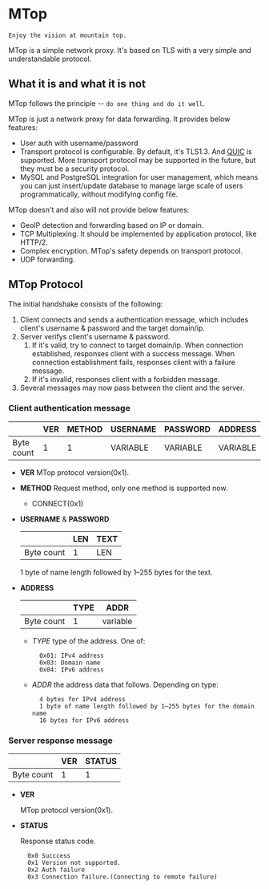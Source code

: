 # MTop

`Enjoy the vision at mountain top.`

MTop is a simple network proxy. It's based on TLS with a very simple and understandable protocol.

## What it is and what it is not

MTop follows the principle -- `do one thing and do it well`.

MTop is just a network proxy for data forwarding. It provides below features:

* User auth with username/password
* Transport protocol is configurable. By default, it's TLS1.3. And [QUIC](https://en.wikipedia.org/wiki/QUIC) is supported. More transport protocol may be supported in the future, but they must be a security protocol.
* MySQL and PostgreSQL integration for user management, which means you can just insert/update database to manage large scale of users programmatically, without modifying config file.

MTop doesn't and also will not provide below features:

* GeoIP detection and forwarding based on IP or domain.
* TCP Multiplexing. It should be implemented by application protocol, like HTTP/2.
* Complex encryption. MTop's safety depends on transport protocol.
* UDP forwarding.

## MTop Protocol

The initial handshake consists of the following:

1. Client connects and sends a authentication message, which includes client's username & password and the target domain/ip.
2. Server verifys client's username & password.
   1. If it's valid, try to connect to target domain/ip. When connection established, responses client with a success message. When connection establishment fails, responses client with a failure message.
   2. If it's invalid, responses client with a forbidden message.
3. Several messages may now pass between the client and the server.

### Client authentication message

|            | VER | METHOD | USERNAME | PASSWORD | ADDRESS  |
| ---------- | --- | ------ | -------- | -------- | -------- |
| Byte count | 1   | 1      | VARIABLE | VARIABLE | VARIABLE |

* **VER**
  MTop protocol version(0x1).

* **METHOD**
  Request method, only one method is supported now.
  * CONNECT(0x1)
  
* **USERNAME** & **PASSWORD**
  
    |            | LEN | TEXT |
    | ---------- | --- | ---- |
    | Byte count | 1   | LEN  |

    1 byte of name length followed by 1–255 bytes for the text.

* **ADDRESS**

    |            | TYPE | ADDR     |
    | ---------- | ---- | -------- |
    | Byte count | 1    | variable |

    * *TYPE*
        type of the address. One of:

            0x01: IPv4 address
            0x03: Domain name
            0x04: IPv6 address

    * *ADDR*
        the address data that follows. Depending on type:

            4 bytes for IPv4 address
            1 byte of name length followed by 1–255 bytes for the domain name
            16 bytes for IPv6 address

### Server response message

|            | VER | STATUS |
| ---------- | --- | ------ |
| Byte count | 1   | 1      |

* **VER**
  
  MTop protocol version(0x1).

* **STATUS**
  
  Response status code.

        0x0 Succcess
        0x1 Version not supported.
        0x2 Auth failure
        0x3 Connection failure.(Connecting to remote failure)